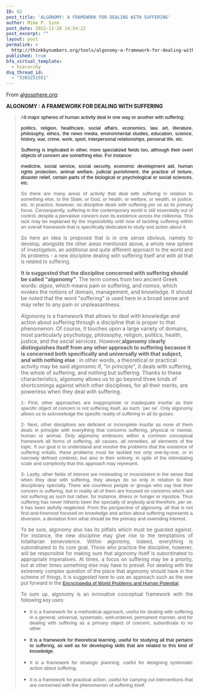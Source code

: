 ```yaml
---
ID: 62
post_title: 'ALGONOMY: A FRAMEWORK FOR DEALING WITH SUFFERING'
author: Mike P. Sinn
post_date: 2012-11-26 14:54:22
post_excerpt: ""
layout: post
permalink: >
  http://thinkbynumbers.org/tools/algonomy-a-framework-for-dealing-with-suffering/
published: true
bfa_virtual_template:
  - hierarchy
dsq_thread_id:
  - "5303251551"
---
```

From <a href="http://algosphere.org/" target="_blank">algosphere.org</a>:

<strong>ALGONOMY : A FRAMEWORK FOR DEALING WITH SUFFERING</strong>
<blockquote>
<p align="justify"><span style="font-family: Arial; font-size: small;">A</span><span style="color: #000000; font-family: Arial; font-size: small;">ll major spheres of human activity deal in one way or another with suffering:</span></p>
<p align="justify"><span style="color: #000000; font-family: Arial; font-size: small;">politics, religion, healthcare, social affairs, economics, law, art, literature, philosophy, ethics, the news media, environmental studies, education, science, history, war, crime, work, sport, interpersonal relationships, personal life, etc.</span></p>
<p align="justify"><span style="color: #000000; font-family: Arial; font-size: small;">Suffering is implicated in other, more specialized fields too, although their overt objects of concern are something else. For instance:</span></p>
<p align="justify"><span style="color: #000000; font-family: Arial; font-size: small;">medicine, social service, social security, economic development aid, human rights protection, animal welfare, judicial punishment, the practice of torture, disaster relief, certain parts of the biological or psychological or social sciences, etc.</span></p>
<p align="justify"><span style="font-family: Arial; font-size: small;">So there are many areas of activity that deal with suffering in relation to something else, to the State, or God, or health, or welfare, or wealth, or justice, etc. In practice, however, no discipline deals with suffering per se as its primary focus. Consequently, suffering in the contemporary world is still essentially out of control, despite a pervasive concern over its existence across the millennia. This lack may be explained by the impossibility until now of tackling suffering within an overall framework that is specifically dedicated to study and action about it.</span></p>
<p align="justify"><span style="font-size: small;">So here an idea is proposed that is in one sense obvious, namely to develop, alongside the other areas mentioned above, a whole new sphere of investigation, an additional and quite different approach to the world and its problems - a new discipline dealing with suffering itself and with all that is related to suffering.</span></p>
<strong>It is suggested that the discipline concerned with suffering should be called "algonomy"</strong>. The term comes from two ancient Greek words: <em>algos</em>, which means pain or suffering, and <em>nomos</em>, which evokes the notions of domain, management, and knowledge. It should be noted that the word "suffering" is used here in a broad sense and may refer to any pain or unpleasantness.

Algonomy is a framework that allows to deal with knowledge and action about suffering through a discipline that is proper to that phenomenon. Of course, it touches upon a large variety of domains, most particularly psychology, philosophy, religion, politics, health, justice, and the social services. However,<strong>algonomy clearly distinguishes itself from any other approach to suffering because it is concerned both specifically and universally with that subject, and with nothing else </strong>: in other words, a theoretical or practical activity may be said algonomic if, "in principle", it deals with suffering, the whole of suffering, and nothing but suffering. Thanks to these characteristics, algonomy allows us to go beyond three kinds of shortcomings against which other disciplines, for all their merits, are powerless when they deal with suffering.
<p dir="ltr" align="justify"><span style="font-family: Arial; font-size: small;">1- First, other approaches are inappropriate or inadequate insofar as their specific object of concern is not suffering itself, as such, 'per se'. Only algonomy allows us to acknowledge the specific reality of suffering in all its guises.</span></p>
<p align="justify"><span style="font-family: Arial; font-size: small;">2- Next, other disciplines are deficient or incomplete insofar as none of them deals in principle with everything that concerns suffering, physical or mental, human or animal. Only algonomy embraces within a common conceptual framework all forms of suffering, all causes, all remedies, all elements of the topic. If our goal is to understand and resolve the problems that the existence of suffering entails, these problems must be tackled not only one-by-one, or in narrowly defined contexts, but also in their entirety, in spite of the intimidating scale and complexity that this approach may represent.</span></p>
<p align="justify"><span style="font-family: Arial; font-size: small;">3- Lastly, other fields of interest are misleading or inconsistent in the sense that when they deal with suffering, they always do so only in relation to their disciplinary specialty. There are countless people or groups who say that their concern is suffering, but in reality all of them are focused on concerns which are not suffering as such but rather, for instance, illness or hunger or injustice. Thus suffering has never hitherto been the specialty of anybody and therefore, <em>per se</em>, it has been awfully neglected. From the perspective of algonomy, all that is not first-and-foremost focused on knowledge and action about suffering represents a diversion, a deviation from what should be the primary and overriding interest.</span></p>
<p align="justify"><span style="font-size: small;">To be sure, algonomy also has its pitfalls which must be guarded against. For instance, the new discipline may give rise to the temptations of totalitarian benevolence. Within algonomy, indeed, everything is subordinated to its core goal. Those who practice the discipline, however, will be responsible for making sure that algonomy itself is subordinated to appropriate imperatives. At times, a focus on suffering may be a priority, but at other times something else may have to prevail. For dealing with the extremely complex question of the place that algonomy should have in the scheme of things, it is suggested here to use an approach such as the one put forward in the</span><span style="font-family: Arial; font-size: small;"> <a href="http://www.un-intelligible.org/projects/homeency.php">Encyclopedia of World Problems and Human Potential</a>.</span></p>
<p align="justify"><span style="font-size: small;">To sum up, algonomy is an innovative conceptual framework with the following key uses:</span></p>

<ul>
	<li dir="ltr">
<p align="justify"><span style="font-family: Arial; font-size: small;">It is a framework for a methodical approach, useful for dealing with suffering in a general, universal, systematic, well-ordered, permanent manner, and for dealing with suffering as a primary object of concern, subordinate to no other.</span></p>
</li>
</ul>
<ul>
	<li dir="ltr">
<p align="justify"><span style="color: #000000; font-family: Arial;"><span style="font-family: Arial; font-size: small;">It is a framework for theoretical learning, useful for studying all that pertains to suffering, as well as for developing skills that are related to this kind of knowledge.</span></span></p>
</li>
	<li dir="ltr">
<p align="justify"><span style="font-family: Arial; font-size: small;">It is a framework for strategic planning, useful for designing systematic action about suffering.</span></p>
</li>
	<li dir="ltr">
<p align="justify"><span style="font-family: Arial; font-size: small;">It is a framework for practical action, useful for carrying out interventions that are concerned with the phenomenon of suffering itself.</span></p>
</li>
</ul>
</blockquote>